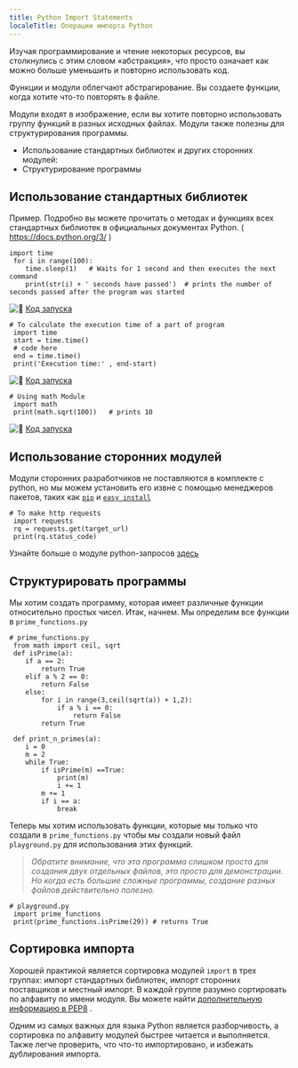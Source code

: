 ```yaml
---
title: Python Import Statements
localeTitle: Операции импорта Python
---
```

Изучая программирование и чтение некоторых ресурсов, вы столкнулись с этим словом «абстракция», что просто означает как можно больше уменьшить и повторно использовать код.

Функции и модули облегчают абстрагирование. Вы создаете функции, когда хотите что-то повторять в файле.

Модули входят в изображение, если вы хотите повторно использовать группу функций в разных исходных файлах. Модули также полезны для структурирования программы.

*   Использование стандартных библиотек и других сторонних модулей:
*   Структурирование программы

## Использование стандартных библиотек

Пример. Подробно вы можете прочитать о методах и функциях всех стандартных библиотек в официальных документах Python. ( https://docs.python.org/3/ )
```
import time 
 for i in range(100): 
    time.sleep(1)   # Waits for 1 second and then executes the next command 
    print(str(i) + ' seconds have passed')  # prints the number of seconds passed after the program was started 
```

![:rocket:](//forum.freecodecamp.com/images/emoji/emoji_one/rocket.png?v=2 ": Ракета:") [Код запуска](https://repl.it/CS6C)
```
# To calculate the execution time of a part of program 
 import time 
 start = time.time() 
 # code here 
 end = time.time() 
 print('Execution time:' , end-start) 
```

![:rocket:](//forum.freecodecamp.com/images/emoji/emoji_one/rocket.png?v=2 ": Ракета:") [Код запуска](https://repl.it/CS6C/1)
```
# Using math Module 
 import math 
 print(math.sqrt(100))   # prints 10 
```

![:rocket:](//forum.freecodecamp.com/images/emoji/emoji_one/rocket.png?v=2 ": Ракета:") [Код запуска](https://repl.it/CS6C/2)

## Использование сторонних модулей

Модули сторонних разработчиков не поставляются в комплекте с python, но мы можем установить его извне с помощью менеджеров пакетов, таких как [`pip`](https://bootstrap.pypa.io/get-pip.py) и [`easy install`](https://bootstrap.pypa.io/ez_setup.py)
```# Например - "pip install requests" - установка модуля "requests"
# To make http requests 
 import requests 
 rq = requests.get(target_url) 
 print(rq.status_code) 
```

Узнайте больше о модуле python-запросов [здесь](http://docs.python-requests.org/en/master/)

## Структурировать программы

Мы хотим создать программу, которая имеет различные функции относительно простых чисел. Итак, начнем. Мы определим все функции в `prime_functions.py`
```
# prime_functions.py 
 from math import ceil, sqrt 
 def isPrime(a): 
    if a == 2: 
        return True 
    elif a % 2 == 0: 
        return False 
    else: 
        for i in range(3,ceil(sqrt(a)) + 1,2): 
            if a % i == 0: 
                return False 
        return True 
 
 def print_n_primes(a): 
    i = 0 
    m = 2 
    while True: 
        if isPrime(m) ==True: 
            print(m) 
            i += 1 
        m += 1 
        if i == a: 
            break 
```

Теперь мы хотим использовать функции, которые мы только что создали в `prime_functions.py` чтобы мы создали новый файл `playground.py` для использования этих функций.

> _Обратите внимание, что эта программа слишком проста для создания двух отдельных файлов, это просто для демонстрации. Но когда есть большие сложные программы, создание разных файлов действительно полезно._
```
# playground.py 
 import prime_functions 
 print(prime_functions.isPrime(29)) # returns True 
```

## Сортировка импорта

Хорошей практикой является сортировка модулей `import` в трех группах: импорт стандартных библиотек, импорт сторонних поставщиков и местный импорт. В каждой группе разумно сортировать по алфавиту по имени модуля. Вы можете найти [дополнительную информацию в PEP8](https://www.python.org/dev/peps/pep-0008/?#imports) .

Одним из самых важных для языка Python является разборчивость, а сортировка по алфавиту модулей быстрее читается и выполняется. Также легче проверить, что что-то импортировано, и избежать дублирования импорта.
